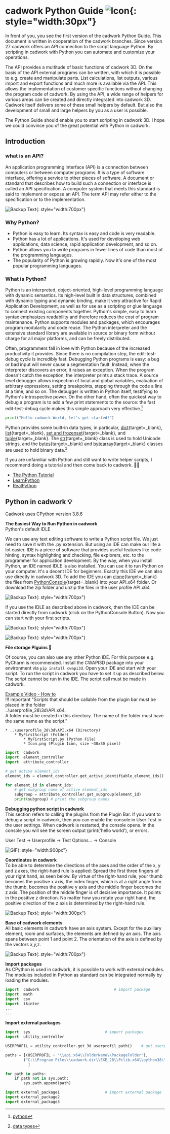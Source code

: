 # cadwork Python Guide  ![Icon](img/pycon.png){: style="width:30px"}

In front of you, you see the first version of the cadwork Python Guide. 
This document is written in cooperation of the cadwork branches. 
Since version 27 cadwork offers an API connection to the script language Python. 
By scripting in cadwork with Python you can automate and customize your operations. 

The API provides a multitude of basic functions of cadwork 3D. On the basis of the API external programs can be written, with which it is possible to e.g. create and manipulate parts. 
List calculations, list outputs, various import and export functions and much more is available via the API. This allows the implementation of customer specific functions without changing the program code of cadwork. By using the API, a wide range of helpers for various areas can be created and directly integrated into cadwork 3D. Cadwork itself delivers some of these small helpers by default. But also the development of small and large helpers by you as a user is possible.

The Python Guide should enable you to start scripting in cadwork 3D. 
I hope we could convince you of the great potential with Python in cadwork. 



## Introduction

### what is an API?
An application programming interface (API) is a connection between computers or between computer programs. It is a type of software interface, offering a service to other pieces of software. A document or standard that describes how to build such a connection or interface is called an API specification. A computer system that meets this standard is said to implement or expose an API. The term API may refer either to the specification or to the implementation.

![Backup Text](img/python.png "cadwork API"){: style="width:700px"}


### Why Python?  

* Python is easy to learn. Its syntax is easy and code is very readable.
* Python has a lot of applications. It's used for developing web applications, data science, rapid application development, and so on.
* Python allows you to write programs in fewer lines of code than most of the programming languages.
* The popularity of Python is growing rapidly. Now it's one of the most popular programming languages.

### What is Python?  

Python is an interpreted, object-oriented, high-level programming language with dynamic semantics. Its high-level built in data structures, combined with dynamic typing and dynamic binding, make it very attractive for Rapid Application Development, as well as for use as a scripting or glue language to connect existing components together. Python's simple, easy to learn syntax emphasizes readability and therefore reduces the cost of program maintenance. Python supports modules and packages, which encourages program modularity and code reuse. The Python interpreter and the extensive standard library are available in source or binary form without charge for all major platforms, and can be freely distributed.

Often, programmers fall in love with Python because of the increased productivity it provides. Since there is no compilation step, the edit-test-debug cycle is incredibly fast. Debugging Python programs is easy: a bug or bad input will never cause a segmentation fault. Instead, when the interpreter discovers an error, it raises an exception. When the program doesn't catch the exception, the interpreter prints a stack trace. A source level debugger allows inspection of local and global variables, evaluation of arbitrary expressions, setting breakpoints, stepping through the code a line at a time, and so on. The debugger is written in Python itself, testifying to Python's introspective power. On the other hand, often the quickest way to debug a program is to add a few print statements to the source: the fast edit-test-debug cycle makes this simple approach very effective.[^1]
[^1]: [python](https://www.python.org/doc/essays/blurb/)

```python
print("Hello cadwork World, let's get started!")
```


Python provides some built-in data types, in particular, [dict](https://docs.python.org/3/library/stdtypes.html#dict){target=_blank}, [list](https://docs.python.org/3/library/stdtypes.html#list){target=_blank}, [set and frozenset](https://docs.python.org/3/library/stdtypes.html#set){target=_blank}, and [tuple](https://docs.python.org/3/library/stdtypes.html#tuple){target=_blank}. The [str](https://docs.python.org/3/library/stdtypes.html#str){target=_blank} class is used to hold Unicode strings, and the [bytes](https://docs.python.org/3/library/stdtypes.html#bytes){target=_blank} and [bytearray](https://docs.python.org/3/library/stdtypes.html#bytearray){target=_blank} classes are used to hold binary data.[^2]
[^2]: [data types](https://docs.python.org/3/library/datatypes.html)

If you are unfamiliar with Python and still want to write helper scripts, I recommend doing a tutorial and then come back to cadwork. :woman_student: <br>

* [The Python Tutorial](https://docs.python.org/3.4/tutorial/)
* [LearnPython](https://www.learnpython.org/)
* [RealPython](https://realpython.com/)


## Python in cadwork :bulb:  <br>
Cadwork uses CPython version 3.8.6 


**The Easiest Way to Run Python in cadwork**<br>
Python's default IDLE

We can use any text editing software to write a Python script file.
We just need to save it with the .py extension. But using an IDE can make our life a lot easier. IDE is a piece of software that provides useful features like code hinting, syntax highlighting and checking, file explorers, etc. to the programmer for application development.
By the way, when you install Python, an IDE named IDLE is also installed. You can use it to run Python on your computer. It's a decent IDE for beginners. Exactly this IDE we can also use directly in cadwork 3D. 
To add the IDE you can [clone](https://docs.github.com/en/github/creating-cloning-and-archiving-repositories/cloning-a-repository-from-github/cloning-a-repository){target=_blank} the files from [PythonConsole](https://github.com/CadworkMontreal/PythonConsole){target=_blank} into your API.x64 folder. Or download the zip folder and unzip the files in the user profile API.x64

![Backup Text](img/idle.png "GitHub"){: style="width:700px"}

If you use the IDLE as described above in cadwork, then the IDE can be started directly from cadwork (click on the PythonConsole Button). Now you can start with your first scripts. 

![Backup Text](img/bar.png "cadwork Plugin bar"){: style="width:700px"}



![Backup Text](img/idle_script.png "Example  using IDLE"){: style="width:700px"}

**File storage Plguins :file_folder:**  <br>

Of course, you can also use any other Python IDE. 
For this purpose e.g. PyCharm is recommended. 
Install the CWAPI3D package into your environment via ```pip install cwapi3d```. Open your IDE and start with your script.
To run the script in cadwork you have to set it up as described below. 
The script cannot be run in the IDE. The script call must be made in cadwork. 

[Example Video - How to](example.md#Videos) <br>
!!! important "Scripts that should be callable from the plugin bar must be placed in the folder<br> ..\userprofile_28\3d\API.x64. <br>A folder must be created in this directory. The name of the folder must have the same name as the script."
    
    * ..\userprofile_28\3d\API.x64 (Directory)
        * MyFirstScript (Folder)
            * MyFirstScript.py (Python File)
            * Icon.png (Plugin Icon, size ~30x30 pixel)



```python
import  cadwork
import  element_controller
import  attribute_controller

# get active element_ids
element_ids = element_controller.get_active_identifiable_element_ids()

for element_id in element_ids:
    # get subgroup name of active element_ids
    subgroup = attribute_controller.get_subgroup(element_id)
    print(subgroup) # print the subgroup names
```


**Debugging python script in cadwork**<br>
This section refers to calling the plugins from the Plugin Bar.
If you want to debug a script in cadwork, then you can enable the console in User Test in the user settings. When cadwork is restarted, the console opens. 
In the console you will see the screen output (print('hello world'), or errors. 

User Test -> Userprofile -> Test Options... -> Console


![GIF](img/console.gif){: style="width:900px"}


**Coordinates in cadwork** <br>
To be able to determine the directions of the axes and the order of the x, y and z axes, the right-hand rule is applied:
Spread the first three fingers of your right hand, as seen below. By virtue of the right-hand rule, your thumb becomes the positive x axis, the index finger, which is at a right angle from the thumb, becomes the positive y axis and the middle finger becomes the z axis. The position of the middle finger is of decisive importance. It points in the positive z direction. No matter how you rotate your right hand, the positive direction of the z axis is determined by the right-hand rule.

![Backup Text](img/coordinate.png "https://de-manual.elcovision.com/koordinatensystem-definieren.html"){: style="width:300px"}


**Base of cadwork elements** <br>
All basic elements in cadwork have an axis system. Except for the auxiliary element, room and surfaces, the elements are defined by an axis. The axis spans between point 1 and point 2. 
The orientation of the axis is defined by the vectors x,y,z. 

![Backup Text](img/points.png "cadwork axis"){: style="width:700px"}

**Import packages** <br>
As CPython is used in cadwork, it is possible to work with external modules. The modules included in Python as standard can be integrated normally by loading the modules. 

```python
import  cadwork                                 # import package
import  math
import  csv
import  tkinter
...
...
```

**Import external packages** <br>
```python
import  sys                                 # import packages
import  utility_controller

USERPROFIL = utility_controller.get_3d_userprofil_path()    # get userprofil path

paths = [(USERPROFIL + '\\api.x64\\FolderName\\PackageFolder'),
        ("C:\\Program Files\\cadwork.dir\\EXE_28\\Pclib.x64\\python38\\site-packages")
          ]

for path in paths:
    if path not in sys.path:
        sys.path.append(path)

import external_package1                    # import external package
import external_package2
import external_package3

```